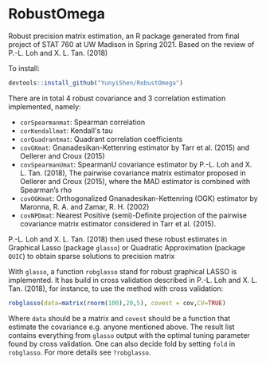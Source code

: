# RobustOmega
Robust precision matrix estimation, an R package generated from final project of STAT 760 at UW Madison in Spring 2021. Based on the review of P.-L. Loh and X. L. Tan. (2018)


To install:

```r
devtools::install_github("YunyiShen/RobustOmega")
```

There are in total 4 robust covariance and 3 correlation estimation implemented, namely:

- `corSpearmanmat`: Spearman correlation
- `corKendallmat`: Kendall's tau
- `corQuadrantmat`: Quadrant correlation coefficients
- `covGKmat`: Gnanadesikan-Kettenring estimator by Tarr et al. (2015) and Oellerer and Croux (2015)
- `covSpearmanUmat`: SpearmanU covariance estimator by P.-L. Loh and X. L. Tan. (2018), The pairwise covariance matrix estimator proposed in Oellerer
and Croux (2015), where the MAD estimator is combined with Spearman’s
rho
- `covOGKmat`: Orthogonalized Gnanadesikan-Kettenring (OGK) estimator by Maronna, R. A. and Zamar, R. H. (2002)
- `covNPDmat`: Nearest Positive (semi)-Definite projection of the pairwise covariance matrix estimator considered in Tarr et al. (2015). 

P.-L. Loh and X. L. Tan. (2018) then used these robust estimates in Graphical Lasso (package `glasso`) or Quadratic Approximation (package `QUIC`) to obtain sparse solutions to precision matrix

With `glasso`, a function `robglasso` stand for robust graphical LASSO is implemented. It has build in cross validation described in P.-L. Loh and X. L. Tan. (2018), for instance, to use the method with cross validation:

```r
robglasso(data=matrix(rnorm(100),20,5), covest = cov,CV=TRUE)
```

Where `data` should be a matrix and `covest` should be a function that estimate the covariance e.g. anyone mentioned above. The result list contains everything from `glasso` output with the optimal tuning parameter found by cross validation. One can also decide fold by setting `fold` in `robglasso`. For more details see `?robglasso`.  